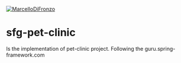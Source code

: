 [![MarcelloDiFronzo](https://circleci.com/gh/MarcelloDiFronzo/sfg-pet-clinic.svg?style=svg&circle-token=<8c88e2fce380cfd739ec274ab3f5f3ded9443345>)](https://app.circleci.com/pipelines/github/MarcelloDiFronzo/sfg-pet-clinic)

# sfg-pet-clinic

Is the implementation of pet-clinic project. Following the guru.spring-framework.com